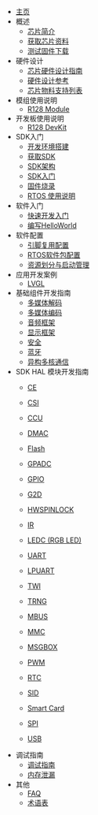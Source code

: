 - [主页](README.md)
- 概述
  - [芯片简介](r128/about_chip.md)
  - [获取芯片资料](r128/get_chip_ds.md)
  - [测试固件下载](r128/test_img.md)
- 硬件设计
  - [芯片硬件设计指南](hardware/hardware_design.md)
  - [硬件设计参考](hardware/ref_hardware_design.md)
  - [芯片物料支持列表](hardware/chip_support_list.md)
- 模组使用说明
  - [R128 Module](module/r128_module.md)
- 开发板使用说明
  - [R128 DevKit](devkit/r128_devkit.md)
- SDK入门
  - [开发环境搭建](r128/sdk_intro/prepare_dev_env.md)
  - [获取SDK](r128/sdk_intro/get_sdk.md)
  - [SDK架构](r128/sdk_intro/sdk_tree.md)
  - [SDK入门](r128/sdk_intro/sdk_intro.md)
  - [固件烧录](r128/sdk_intro/flash_img.md)
  - [RTOS 使用说明](r128/sdk_intro/rtos_manual.md)
- 软件入门
  - [快速开发入门](r128/quick_start.md)
  - [编写HelloWorld](r128/hello_world.md)
- 软件配置
  - [引脚复用配置](sdk_base/gpio_mux.md)
  - [RTOS软件包配置](sdk_base/rtos_package.md)
  - [资源划分与启动管理](sdk_base/boot_up.md)
- 应用开发案例
  - [LVGL](demo/lvgl.md)
- 基础组件开发指南
  - [多媒体解码](sdk_base/multimedia_dec.md)
  - [多媒体编码](sdk_base/multimedia_enc.md)
  - [音频框架](sdk_base/audio.md)
  - [显示框架](sdk_base/disp.md)
  - [安全](sdk_base/sos.md)
  - [蓝牙](sdk_base/bluetooth.md)
  - [异构多核通信](sdk_base/amp.md)
- SDK HAL 模块开发指南
  - [CE](sdk_module/ce.md)
  - [CSI](sdk_module/csi.md)
  - [CCU](sdk_module/ccu.md)
  - [DMAC](sdk_module/dmac.md)
  - [Flash](sdk_module/flash.md)
  - [GPADC](sdk_module/gpadc.md)
  - [GPIO](sdk_module/gpio.md)
  - [G2D](sdk_module/g2d.md)
  - [HWSPINLOCK](sdk_module/spin.md)
  - [IR](sdk_module/ir.md)
  - [LEDC (RGB LED)](sdk_module/ledc.md)
  - [UART](sdk_module/uart.md)
  - [LPUART](sdk_module/lpuart.md)

  - [TWI](sdk_module/twi.md)

  - [TRNG](sdk_module/trng.md)
  - [MBUS](sdk_module/mbus.md)
  - [MMC](sdk_module/mmc.md)
  - [MSGBOX](sdk_module/msgbox.md)
  - [PWM](sdk_module/pwm.md)
  - [RTC](sdk_module/rtc.md)
  - [SID](sdk_module/sid.md)
  - [Smart Card](sdk_module/smartcard.md)
  - [SPI](sdk_module/spi.md)
  - [USB](sdk_module/usb.md)
- 调试指南
  - [调试指南](debug/debug_info.md)
  - [内存泄漏](debug/memleak.md)
- 其他
  - [FAQ](others/faq.md)
  - [术语表](others/term.md)